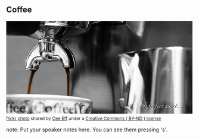 ##  Coffee

<a title="...in a good day!" href="https://flickr.com/photos/81085356@N03/15852373274"><img src="/images/15852373274_97cae81486.jpg" /></a><br /><small><a title="...in a good day!" href="https://flickr.com/photos/81085356@N03/15852373274">flickr photo</a> shared by <a href="https://flickr.com/people/81085356@N03">Cee Eff</a> under a <a href="https://creativecommons.org/licenses/by-nd/2.0/">Creative Commons ( BY-ND ) license</a> </small>

note:
    Put your speaker notes here.
    You can see them pressing 's'.

